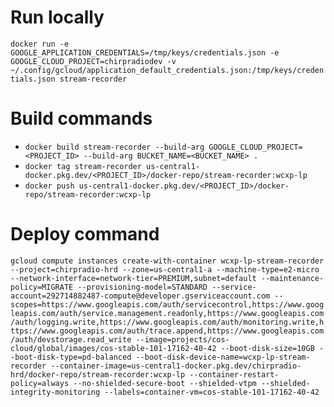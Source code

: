 # Run locally
`docker run -e GOOGLE_APPLICATION_CREDENTIALS=/tmp/keys/credentials.json -e GOOGLE_CLOUD_PROJECT=chirpradiodev -v ~/.config/gcloud/application_default_credentials.json:/tmp/keys/credentials.json stream-recorder`

# Build commands
* `docker build stream-recorder --build-arg GOOGLE_CLOUD_PROJECT=<PROJECT_ID> --build-arg BUCKET_NAME=<BUCKET_NAME> .`
* `docker tag stream-recorder us-central1-docker.pkg.dev/<PROJECT_ID>/docker-repo/stream-recorder:wcxp-lp`
* `docker push us-central1-docker.pkg.dev/<PROJECT_ID>/docker-repo/stream-recorder:wcxp-lp`

# Deploy command
`gcloud compute instances create-with-container wcxp-lp-stream-recorder --project=chirpradio-hrd --zone=us-central1-a --machine-type=e2-micro --network-interface=network-tier=PREMIUM,subnet=default --maintenance-policy=MIGRATE --provisioning-model=STANDARD --service-account=292714882487-compute@developer.gserviceaccount.com --scopes=https://www.googleapis.com/auth/servicecontrol,https://www.googleapis.com/auth/service.management.readonly,https://www.googleapis.com/auth/logging.write,https://www.googleapis.com/auth/monitoring.write,https://www.googleapis.com/auth/trace.append,https://www.googleapis.com/auth/devstorage.read_write --image=projects/cos-cloud/global/images/cos-stable-101-17162-40-42 --boot-disk-size=10GB --boot-disk-type=pd-balanced --boot-disk-device-name=wcxp-lp-stream-recorder --container-image=us-central1-docker.pkg.dev/chirpradio-hrd/docker-repo/stream-recorder:wcxp-lp --container-restart-policy=always --no-shielded-secure-boot --shielded-vtpm --shielded-integrity-monitoring --labels=container-vm=cos-stable-101-17162-40-42`